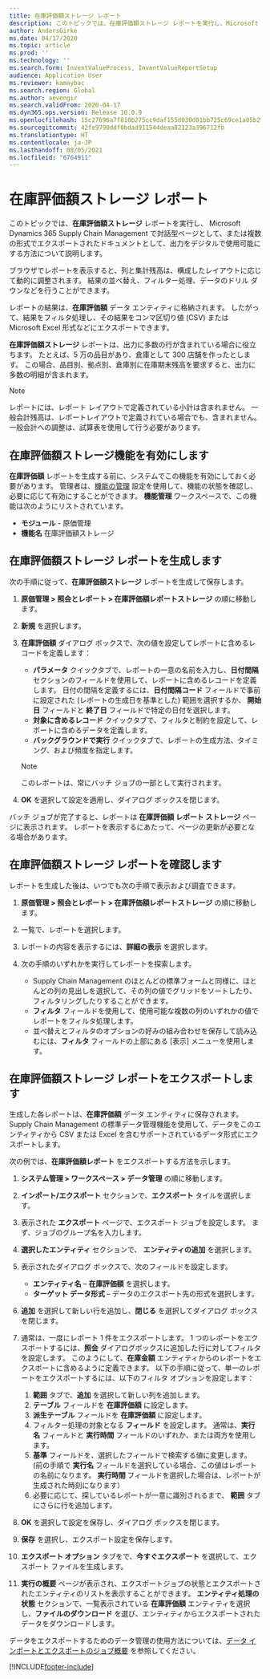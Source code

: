 ```yaml
---
title: 在庫評価額ストレージ レポート
description: このトピックでは、在庫評価額ストレージ レポートを実行し、Microsoft Dynamics 365 Supply Chain Management で対話型ページとして、または複数の形式でエクスポートされたドキュメントとして、出力をデジタルで使用可能にする方法について説明します。
author: AndersGirke
ms.date: 04/17/2020
ms.topic: article
ms.prod: ''
ms.technology: ''
ms.search.form: InventValueProcess, InventValueReportSetup
audience: Application User
ms.reviewer: kamaybac
ms.search.region: Global
ms.author: aevengir
ms.search.validFrom: 2020-04-17
ms.dyn365.ops.version: Release 10.0.9
ms.openlocfilehash: 15c27696a7f810b275cc9daf155d030d01bb725c69ce1a05b2f3a2d0a52899ac
ms.sourcegitcommit: 42fe9790ddf0bdad911544deaa82123a396712fb
ms.translationtype: HT
ms.contentlocale: ja-JP
ms.lasthandoff: 08/05/2021
ms.locfileid: "6764911"
---
```

# <a name="inventory-value-storage-report"></a>在庫評価額ストレージ レポート

このトピックでは、**在庫評価額ストレージ** レポートを実行し、 Microsoft Dynamics 365 Supply Chain Management で対話型ページとして、または複数の形式でエクスポートされたドキュメントとして、出力をデジタルで使用可能にする方法について説明します。

ブラウザでレポートを表示すると、列と集計残高は、構成したレイアウトに応じて動的に調整されます。 結果の並べ替え、フィルター処理、データのドリル ダウンなどを行うことができます。

レポートの結果は、**在庫評価額** データ エンティティに格納されます。 したがって、結果をフィルタ処理し、その結果をコンマ区切り値 (CSV) または Microsoft Excel 形式などにエクスポートできます。

**在庫評価額ストレージ** レポートは、出力に多数の行が含まれている場合に役立ちます。 たとえば、5 万の品目があり、倉庫として 300 店舗を作ったとします。 この場合、品目別、拠点別、倉庫別に在庫期末残高を要求すると、出力に多数の明細が含まれます。

> [!NOTE]
> レポートには、レポート レイアウトで定義されている小計は含まれません。 一般会計残高は、レポートレイアウトで定義されている場合でも、含まれません。 一般会計への調整は、試算表を使用して行う必要があります。

## <a name="turn-on-the-inventory-value-storage-feature"></a>在庫評価額ストレージ機能を有効にします

**在庫評価額** レポートを生成する前に、システムでこの機能を有効にしておく必要があります。 管理者は、[機能の管理](../../fin-ops-core/fin-ops/get-started/feature-management/feature-management-overview.md) 設定を使用して、機能の状態を確認し、必要に応じて有効にすることができます。 **機能管理** ワークスペースで、この機能は次のようにリストされています。

- **モジュール** - 原価管理
- **機能名** 在庫評価額ストレージ

## <a name="generate-an-inventory-value-storage-report"></a>在庫評価額ストレージ レポートを生成します

次の手順に従って、**在庫評価額ストレージ** レポートを生成して保存します。

1. **原価管理 \> 照会とレポート \> 在庫評価額レポートストレージ** の順に移動します。
1. **新規** を選択します。
1. **在庫評価額** ダイアログ ボックスで、次の値を設定してレポートに含めるレコードを定義します：

    - **パラメータ** クイックタブで、レポートの一意の名前を入力し、**日付間隔** セクションのフィールドを使用して、レポートに含めるレコードを定義します。 日付の間隔を定義するには、**日付間隔コード** フィールドで事前に設定された (レポートの生成日を基準とした) 範囲を選択するか、 **開始日** フィールドと **終了日** フィールドで特定の日付を選択します。
    - **対象に含めるレコード** クイックタブで、フィルタと制約を設定して、レポートに含めるデータを定義します。
    - **バックグラウンドで実行** クイックタブで、レポートの生成方法、タイミング、および頻度を指定します。

    > [!NOTE]
    > このレポートは、常にバッチ ジョブの一部として実行されます。

1. **OK** を選択して設定を適用し、ダイアログ ボックスを閉じます。

バッチ ジョブが完了すると、レポートは **在庫評価額 レポート ストレージ** ページに表示されます。 レポートを表示するにあたって、ページの更新が必要となる場合があります。

## <a name="explore-an-inventory-value-storage-report"></a>在庫評価額ストレージ レポートを確認します

レポートを生成した後は、いつでも次の手順で表示および調査できます。

1. **原価管理 \> 照会とレポート \> 在庫評価額レポートストレージ** の順に移動します。
1. 一覧で、レポートを選択します。
1. レポートの内容を表示するには、**詳細の表示** を選択します。
1. 次の手順のいずれかを実行してレポートを探索します。

    - Supply Chain Management のほとんどの標準フォームと同様に、ほとんどの列の見出しを選択して、その列の値でグリッドをソートしたり、フィルタリングしたりすることができます。
    - **フィルタ** フィールドを使用して、使用可能な複数の列のいずれかの値でレポートをフィルタ処理します。
    - 並べ替えとフィルタのオプションの好みの組み合わせを保存して読み込むには、**フィルタ** フィールドの上部にある [表示] メニューを使用します。

## <a name="export-an-inventory-value-storage-report"></a>在庫評価額ストレージ レポートをエクスポートします

生成した各レポートは、**在庫評価額** データ エンティティに保存されます。 Supply Chain Management の標準データ管理機能を使用して、データをこのエンティティから CSV または Excel を含むサポートされているデータ形式にエクスポートします。

次の例では、**在庫評価額レポート** をエクスポートする方法を示します。

1. **システム管理 \> ワークスペース \> データ管理** の順に移動します。
1. **インポート/エクスポート** セクションで、**エクスポート** タイルを選択します。 
1. 表示された **エクスポート** ページで、エクスポート ジョブを設定します。 まず、ジョブのグループ名を入力します。
1. **選択したエンティティ** セクションで、 **エンティティの追加** を選択します。
1. 表示されたダイアログ ボックスで、次のフィールドを設定します。

    - **エンティティ名** –  **在庫評価額** を選択します。
    - **ターゲット データ形式** – データのエクスポート先の形式を選択します。

1. **追加** を選択して新しい行を追加し、**閉じる** を選択してダイアログ ボックスを閉じます。
1. 通常は、一度にレポート 1 件をエクスポートします。 1 つのレポートをエクスポートするには、**照会** ダイアログボックスに追加した行に対してフィルタを設定します。 このようにして、**在庫金額** エンティティからのレポートをエクスポートに含めるように定義できます。 以下の手順に従って、単一のレポートをエクスポートするには、以下のフィルタ オプションを設定します：

    1. **範囲** タブで、**追加** を選択して新しい列を追加します。
    2. **テーブル** フィールドを **在庫評価額** に設定します。
    3. **派生テーブル** フィールドを **在庫評価額** に設定します。
    4. フィルター処理の対象となる **フィールド** を設定します。 通常は、**実行名** フィールドと **実行時間** フィールドのいずれか、または両方を使用します。
    5. **基準** フィールドを、選択したフィールドで検索する値に変更します。 (前の手順で **実行名** フィールドを選択している場合、この値はレポートの名前になります。 **実行時間** フィールドを選択した場合は、レポートが生成された時刻になります）
    6. 必要に応じて、探しているレポートが一意に識別されるまで、 **範囲** タブにさらに行を追加します。

1. **OK** を選択して設定を保存し、ダイアログ ボックスを閉じます。
1. **保存** を選択し、エクスポート設定を保存します。
1. **エクスポート オプション** タブをで、**今すぐエクスポート** を選択して、エクスポート ファイルを生成します。
1. **実行の概要** ページが表示され、エクスポートジョブの状態とエクスポートされたエンティティのリストを表示することができます。 **エンティティ処理の状態** セクションで、一覧表示されている **在庫評価額** エンティティを選択し、**ファイルのダウンロード** を選び、エンティティからエクスポートされたデータをダウンロードします。

データをエクスポートするためのデータ管理の使用方法については、[データ インポートとエクスポートのジョブ概要](../../fin-ops-core/dev-itpro/data-entities/data-import-export-job.md) を参照してください。


[!INCLUDE[footer-include](../../includes/footer-banner.md)]
